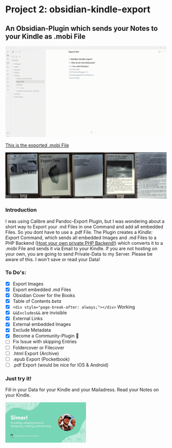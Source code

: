 # Project 2: obsidian-kindle-export 
## An Obsidian-Plugin which sends your Notes to your Kindle as .mobi File
![](https://github.com/SimeonLukas/obsidian-kindle-export/raw/main/files/screenrecord.gif)

[This is the exported .mobi File](https://github.com/SimeonLukas/obsidian-kindle-export/blob/main/files/Export-Test.mobi)

![](https://github.com/SimeonLukas/obsidian-kindle-export/raw/main/files/ebook.jpg)

### Introduction
I was using Calibre and Pandoc-Export Plugin, but I was wondering about a short way to Export your .md Files in one Command and add all embedded Files. So you dont have to use a .pdf File. The Plugin creates a *Kindle: Export* Command, which sends all embedded Images and .md Files to a PHP Backend ([Host your own private PHP Backend!](https://github.com/SimeonLukas/Obsidian2Kindle)) which converts it to a .mobi File and sends it via Email to your Kindle. If you are not hosting on your own, you are going to send Private-Data to my Server. Please be aware of this. I won't save or read your Data!

### To Do's:
- [x] Export Images
- [x] Export embedded .md Files
- [x] Obsidian Cover for the Books
- [x] Table of Contents *beta*
- [x] ```<div style="page-break-after: always;"></div>``` Working
- [x] ```&&Excludes&&``` are invisible
- [x] External Links
- [x] External embedded Images
- [x] Exclude Metadata
- [x] Become a Community-Plugin 🎉 
 - [ ] Fix Issue with skipping Entries
- [ ] Foldercover or Filecover
- [ ] .html Export (Archive)
- [ ] .epub Export (Pocketbook)
- [ ] .pdf Export (would be nice for IOS & Android)

### Just try it!
Fill in your Data for your Kindle and your Mailadress.
Read your Notes on your Kindle.

<a href="https://www.buymeacoffee.com/simeonlukas" target="_blank" ><img src="https://github.com/SimeonLukas/obsidian-kindle-export/raw/main/files/coffee.jpg" width="50%"></a>




